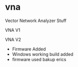 # vna
Vector Network Analyzer Stuff

VNA V1 

VNA V2

- Firmware Added
- Windows working build added
- firmware used bakup erics
